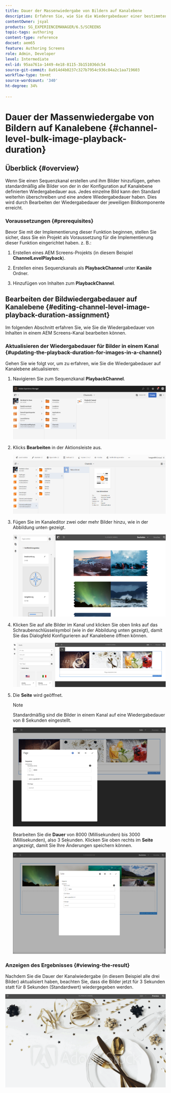 ```yaml
---
title: Dauer der Massenwiedergabe von Bildern auf Kanalebene
description: Erfahren Sie, wie Sie die Wiedergabedauer einer bestimmten Bildkomponente in AEM Screens bearbeiten können.
contentOwner: jsyal
products: SG_EXPERIENCEMANAGER/6.5/SCREENS
topic-tags: authoring
content-type: reference
docset: aem65
feature: Authoring Screens
role: Admin, Developer
level: Intermediate
exl-id: 95aa761a-1449-4e18-8115-3b151036dc54
source-git-commit: 8a914d4b0237c327b7954c936c84a2c1aa719603
workflow-type: tm+mt
source-wordcount: '340'
ht-degree: 34%

---
```


# Dauer der Massenwiedergabe von Bildern auf Kanalebene {#channel-level-bulk-image-playback-duration}

## Überblick {#overview}

Wenn Sie einen Sequenzkanal erstellen und ihm Bilder hinzufügen, gehen standardmäßig alle Bilder von der in der Konfiguration auf Kanalebene definierten Wiedergabedauer aus. Jedes einzelne Bild kann den Standard weiterhin überschreiben und eine andere Wiedergabedauer haben. Dies wird durch Bearbeiten der Wiedergabedauer der jeweiligen Bildkomponente erreicht.

### Voraussetzungen {#prerequisites}

Bevor Sie mit der Implementierung dieser Funktion beginnen, stellen Sie sicher, dass Sie ein Projekt als Voraussetzung für die Implementierung dieser Funktion eingerichtet haben. z. B.:

1. Erstellen eines AEM Screens-Projekts (in diesem Beispiel **ChannelLevelPlayback**).

1. Erstellen eines Sequenzkanals als **PlaybackChannel** unter **Kanäle** Ordner.

1. Hinzufügen von Inhalten zum **PlaybackChannel**.

## Bearbeiten der Bildwiedergabedauer auf Kanalebene {#editing-channel-level-image-playback-duration-assignment}

Im folgenden Abschnitt erfahren Sie, wie Sie die Wiedergabedauer von Inhalten in einem AEM Screens-Kanal bearbeiten können.

### Aktualisieren der Wiedergabedauer für Bilder in einem Kanal {#updating-the-playback-duration-for-images-in-a-channel}

Gehen Sie wie folgt vor, um zu erfahren, wie Sie die Wiedergabedauer auf Kanalebene aktualisieren:

1. Navigieren Sie zum Sequenzkanal **PlaybackChannel**.

   ![screen_shot_2019-06-24at62818pm](assets/screen_shot_2019-06-24at62818pm.png)

1. Klicks **Bearbeiten** in der Aktionsleiste aus.

   ![screen_shot_2019-06-24at70141pm](assets/screen_shot_2019-06-24at70141pm.png)

1. Fügen Sie im Kanaleditor zwei oder mehr Bilder hinzu, wie in der Abbildung unten gezeigt.

   ![screen_shot_2019-06-24at90534pm](assets/screen_shot_2019-06-24at90534pm.png)

1. Klicken Sie auf alle Bilder im Kanal und klicken Sie oben links auf das Schraubenschlüsselsymbol (wie in der Abbildung unten gezeigt), damit Sie das Dialogfeld Konfigurieren auf Kanalebene öffnen können.

   ![screen_shot_2019-06-25at95945am](assets/screen_shot_2019-06-25at95945am.png)

1. Die **Seite** wird geöffnet.

   >[!NOTE]
   >Standardmäßig sind die Bilder in einem Kanal auf eine Wiedergabedauer von 8 Sekunden eingestellt.

   ![screen_shot_2019-06-25at100343am](assets/screen_shot_2019-06-25at100343am.png)

   Bearbeiten Sie die **Dauer** von 8000 (Millisekunden) bis 3000 (Millisekunden), also 3 Sekunden. Klicken Sie oben rechts im **Seite** angezeigt, damit Sie Ihre Änderungen speichern können.

   ![screen_shot_2019-06-25at101527am](assets/screen_shot_2019-06-25at101527am.png)

### Anzeigen des Ergebnisses {#viewing-the-result}

Nachdem Sie die Dauer der Kanalwiedergabe (in diesem Beispiel alle drei Bilder) aktualisiert haben, beachten Sie, dass die Bilder jetzt für 3 Sekunden statt für 8 Sekunden (Standardwert) wiedergegeben werden.

![channel_preview](assets/channel_preview.gif)
